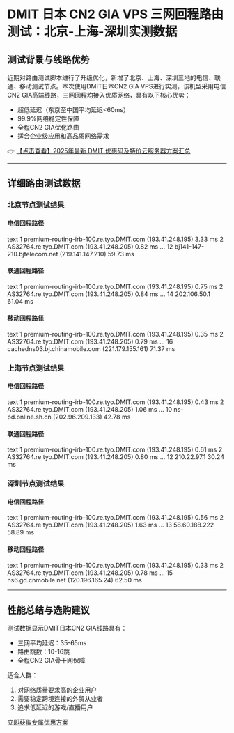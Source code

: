 # DMIT 日本 CN2 GIA VPS 三网回程路由测试：北京-上海-深圳实测数据

## 测试背景与线路优势

近期对路由测试脚本进行了升级优化，新增了北京、上海、深圳三地的电信、联通、移动测试节点。本次使用DMIT日本CN2 GIA VPS进行实测，该机型采用电信CN2 GIA高端线路，三网回程均接入优质网络，具有以下核心优势：
- 超低延迟（东京至中国平均延迟<60ms）
- 99.9%网络稳定性保障
- 全程CN2 GIA优化路由
- 适合企业级应用和高品质网络需求

👉 [【点击查看】2025年最新 DMIT 优惠码及特价云服务器方案汇总](https://bit.ly/dmit_coupon)

---

## 详细路由测试数据

### 北京节点测试结果

#### 电信回程路径
text
1  premium-routing-irb-100.re.tyo.DMIT.com (193.41.248.195)  3.33 ms
2  AS32764.re.tyo.DMIT.com (193.41.248.205)  0.82 ms
...
12  bj141-147-210.bjtelecom.net (219.141.147.210)  59.73 ms

#### 联通回程路径
text
1  premium-routing-irb-100.re.tyo.DMIT.com (193.41.248.195)  0.75 ms
2  AS32764.re.tyo.DMIT.com (193.41.248.205)  0.84 ms
...
14  202.106.50.1  61.04 ms

#### 移动回程路径
text
1  premium-routing-irb-100.re.tyo.DMIT.com (193.41.248.195)  0.35 ms
2  AS32764.re.tyo.DMIT.com (193.41.248.205)  0.79 ms
...
16  cachedns03.bj.chinamobile.com (221.179.155.161)  71.37 ms

### 上海节点测试结果

#### 电信回程路径
text
1  premium-routing-irb-100.re.tyo.DMIT.com (193.41.248.195)  0.43 ms
2  AS32764.re.tyo.DMIT.com (193.41.248.205)  1.06 ms
...
10  ns-pd.online.sh.cn (202.96.209.133)  42.78 ms

#### 联通回程路径
text
1  premium-routing-irb-100.re.tyo.DMIT.com (193.41.248.195)  0.61 ms
2  AS32764.re.tyo.DMIT.com (193.41.248.205)  0.80 ms
...
12  210.22.97.1  30.24 ms

### 深圳节点测试结果

#### 电信回程路径
text
1  premium-routing-irb-100.re.tyo.DMIT.com (193.41.248.195)  0.56 ms
2  AS32764.re.tyo.DMIT.com (193.41.248.205)  1.63 ms
...
13  58.60.188.222  58.89 ms

#### 移动回程路径
text
1  premium-routing-irb-100.re.tyo.DMIT.com (193.41.248.195)  0.33 ms
2  AS32764.re.tyo.DMIT.com (193.41.248.205)  0.78 ms
...
15  ns6.gd.cnmobile.net (120.196.165.24)  62.50 ms

---

## 性能总结与选购建议

测试数据显示DMIT日本CN2 GIA线路具有：
- 三网平均延迟：35-65ms
- 路由跳数：10-16跳
- 全程CN2 GIA骨干网保障

适合人群：
1. 对网络质量要求高的企业用户
2. 需要稳定跨境连接的外贸从业者
3. 追求低延迟的游戏/直播用户

[立即获取专属优惠方案](https://bit.ly/dmit_coupon)
